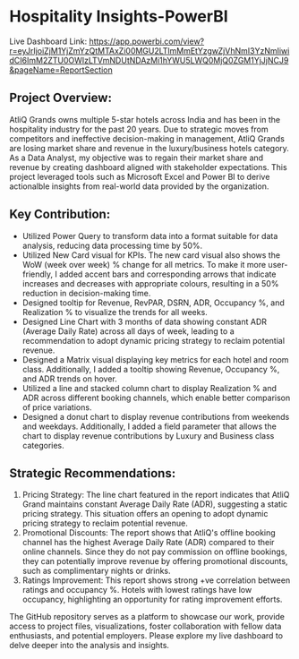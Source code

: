 # Hospitality Insights-PowerBI

Live Dashboard Link: https://app.powerbi.com/view?r=eyJrIjoiZjM1YjZmYzQtMTAxZi00MGU2LTlmMmEtYzgwZjVhNmI3YzNmIiwidCI6ImM2ZTU0OWIzLTVmNDUtNDAzMi1hYWU5LWQ0MjQ0ZGM1YjJjNCJ9&pageName=ReportSection

## Project Overview:
AtliQ Grands owns multiple 5-star hotels across India and has been in the hospitality industry for the past 20 years. Due to strategic moves from competitors and ineffective decision-making in management, AtliQ Grands are losing market share and revenue in the luxury/business hotels category. As a Data Analyst, my objective was to regain their market share and revenue by creating dashboard aligned with stakeholder expectations. This project leveraged tools such as Microsoft Excel and Power BI to derive actionalble insights from real-world data provided by the organization.

## Key Contribution:
- Utilized Power Query to transform data into a format suitable for data analysis, reducing data processing time by 50%.
- Utilized New Card visual for KPIs. The new card visual also shows the WoW (week over week) % change for all metrics. To make it more user-friendly, I added accent bars and corresponding arrows that indicate increases and decreases with appropriate colours, resulting in a 50% reduction in decision-making time.
- Designed tooltip for Revenue, RevPAR, DSRN, ADR, Occupancy %, and Realization % to visualize the trends for all weeks.
- Designed Line Chart with 3 months of data showing constant ADR (Average Daily Rate) across all days of week, leading to a recommendation to adopt dynamic pricing strategy to reclaim potential revenue.
- Designed a Matrix visual displaying key metrics for each hotel and room class. Additionally, I added a tooltip showing Revenue, Occupancy %, and ADR trends on hover.
- Utilized a line and stacked column chart to display Realization % and ADR across different booking channels, which enable better comparison of price variations.
- Designed a donut chart to display revenue contributions from weekends and weekdays. Additionally, I added a field parameter that allows the chart to display revenue contributions by Luxury and Business class categories.

## Strategic Recommendations:
1. Pricing Strategy: The line chart featured in the report indicates that AtliQ Grand maintains constant Average Daily Rate (ADR), suggesting a static pricing strategy. This situation offers an opening to adopt dynamic pricing strategy to reclaim potential revenue.
2. Promotional Discounts: The report shows that AtliQ's offline booking channel has the highest Average Daily Rate (ADR) compared to their online channels. Since they do not pay commission on offline bookings, they can potentially improve revenue by offering promotional discounts, such as complimentary nights or drinks.
3. Ratings Improvement: This report shows strong +ve correlation between ratings and occupancy %. Hotels with lowest ratings have low occupancy, highlighting an opportunity for rating improvement efforts.

The GitHub repository serves as a platform to showcase our work, provide access to project files, visualizations, foster collaboration with fellow data enthusiasts, and potential employers. Please explore my live dashboard to delve deeper into the analysis and insights.



